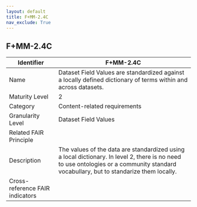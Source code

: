 ```yaml
---
layout: default
title: F+MM-2.4C
nav_exclude: True
---
```


## F+MM-2.4C

| Identifier | F+MM-2.4C |
| ---------- | ----------|
| Name | Dataset Field Values are standardized against a locally defined dictionary of terms within and across datasets. |
| Maturity Level | 2 |
| Category | Content-related requirements |
| Granularity Level | Dataset Field Values |
| Related FAIR Principle | |
| Description | The values of the data are standardized using a local dictionary. In level 2, there is no need to use ontologies or a community standard vocabullary, but to standarize them locally. |
| Cross-reference FAIR indicators | |
